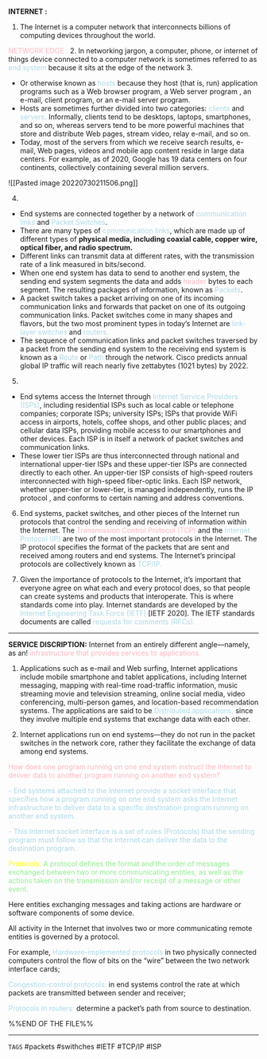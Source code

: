 **INTERNET :**
1. The Internet is a computer network that interconnects billions of computing devices throughout the world.

<font style="color:lightPINK"> NETWORK EDGE :</font>
2. In networking jargon, a computer, phone, or internet of things device connected to a computer network is sometimes referred to as <font style="color:lightblue">end system</font> because it sits at the edge of the network
3. 
-  Or otherwise known as <font style="color:lightblue">hosts</font> because they host (that is, run) application programs such as a Web browser program, a Web server program , an e-mail, client program, or an e-mail server program.
- Hosts are sometimes further divided into two categories: <font style="color:lightblue"> clients</font> and <font style="color:lightblue"> servers.</font> Informally, clients tend to be desktops, laptops, smartphones, and so on, whereas servers tend to be more powerful machines that store and distribute Web pages, stream video, relay e-mail, and so on.
- Today, most of the servers from which we receive search results, e-mail, Web pages, videos and mobile app content reside in large data centers. For example, as of 2020, Google has 19 data centers on four continents, collectively containing several million servers.




![[Pasted image 20220730211506.png]]

4. 
- End systems are connected together by a network of <font style="color:lightblue">communication links</font> and <font style="color:lightblue">Packet Switches</font>.
- There are many types of <font style="color:lightblue">communication links</font>, which are made up of different types of  **physical media, including coaxial cable, copper wire, optical fiber, and radio spectrum.**
- Different links can transmit data at different rates, with the transmission rate of a link measured in bits/second.
- When one end system has data to send to another end system, the sending end system segments the data and adds <font style="color:lightpink">header </font>bytes to each segment. The resulting packages of information, known as <font style="color:lightblue">Packets</font>.
- A packet switch takes a packet arriving on one of its incoming communication links and forwards that packet on one of its outgoing communication links. Packet switches come in many shapes and flavors, but the two most prominent types in today’s Internet are <font style="color:lightblue">link-layer switches</font> and  <font style="color:lightblue">routers.</font>
- The sequence of communication links and packet switches traversed by a packet from the sending end system to the receiving end system is known as a <font style="color:lightblue">Route</font> or <font style="color:lightblue">Path</font> through the network. Cisco predicts annual global IP traffic will reach nearly five zettabytes (1021 bytes) by 2022.

5. 
 - End sytems access the Internet through <font style="color:lightblue">Internet Service Providers (ISPs)</font>,  including residential ISPs such as local cable or telephone companies; corporate ISPs; university ISPs; ISPs that provide WiFi access in airports, hotels, coffee shops, and other public places; and cellular data ISPs, providing mobile access to our smartphones and other devices. Each ISP is in itself a network of packet switches and communication links.
 - These lower tier ISPs are thus interconnected through national and international upper-tier ISPs and these upper-tier ISPs are connected directly to each other. An upper-tier ISP consists of high-speed routers interconnected with high-speed fiber-optic links. Each ISP network, whether upper-tier or lower-tier, is managed independently, runs the IP protocol , and conforms to certain naming and address conventions.
 
6. End systems, packet switches, and other pieces of the Internet run protocols that control the sending and receiving of information within the Internet. The <font style="color:lightpink">Transmission Control Protocol (TCP)</font> and the <font style="color:lightblue">Internet Protocol (IP)</font> are two of the most important protocols in the Internet. The IP protocol specifies the format of the packets that are sent and received among routers and end systems. The Internet’s principal protocols are collectively known as <font style="color:lightblue">TCP/IP.</font> 

7. Given the importance of protocols to the Internet, it’s important that everyone agree on what each and every protocol does, so that people can create systems and products that interoperate. This is where standards come into play. Internet standards are developed by the <font style="color:lightblue">Internet Engineering Task Force (IETF)</font> [IETF 2020]. The IETF standards documents are called <font style="color:lightblue">requests for comments (RFCs).</font>
----------
**SERVICE DISCRIPTION:**
Internet from an entirely different angle—namely, as
an! <font style="color:lightPINK">infrastructure that provides services to applications.</font>

1. Applications such as e-mail and Web surfing, Internet applications include mobile smartphone and tablet applications, including Internet messaging, mapping with real-time road-traffic information, music streaming movie and television streaming, online social media, video conferencing, multi-person games, and location-based recommendation systems. The applications are said to be <font style="color:lightblue">Distributed applications,</font> since they involve multiple end systems that exchange data with each other.

2. Internet applications run on end systems—they do not run in the packet switches in the network core, rather they facilitate the exchange of data among end systems.


<font style="color:lightpink">How does one program running on one end system instruct the Internet to deliver data to another program running on another end system?</font>

<font style="color:lightblue">- End systems attached to the Internet provide a socket interface that specifies
how a program running on one end system asks the Internet infrastructure to
deliver data to a specific destination program running on another end system.
</font>

<font style="color:lightblue">- This Internet socket interface is a set of rules (Protocols) that the sending program must follow so that the Internet can deliver the data to the destination program.</font>


<font style="color:yellow">Protocols:</font>
<font style="color:lightgreen">A protocol defines the format and the order of messages exchanged between two or more communicating entities, as well as the actions taken on the transmission and/or receipt of a message or other event.</font>

Here entities exchanging messages and taking actions are hardware or software components of some device.

All activity in the Internet that involves two or more communicating remote
entities is governed by a protocol. 

For example, 
<font style="color:lightblue">Hardware-implemented protocols</font> in two physically connected computers control the flow of bits on the “wire” between the two network interface cards; 

<font style="color:lightblue">Congestion-control protocols:</font> in end systems control the rate at which packets are transmitted between sender and receiver; 

<font style="color:lightblue">Protocols in routers:</font> determine a packet’s path from source to destination.

%%END OF THE FILE%%


------------------
`TAGS`
#packets
#swithches
#IETF
#TCP/IP
#ISP
